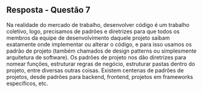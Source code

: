 ## Resposta - Questão 7
Na realidade do mercado de trabalho, desenvolver código é um trabalho coletivo, logo, precisamos de padrões e diretrizes para que todos os membros da equipe 
de desenvolvimento daquele projeto saibam exatamente onde implementar ou alterar o código, e para isso usamos os padrão de projeto (também chamados de design patterns ou simplesmente arquitetura de software). Os padrões de projeto nos dão diretrizes para nomear funções, estruturar regras de negócio, estruturar pastas dentro do projeto, entre diversas outras coisas. Existem centenas de padrões de projetos, desde padrões para backend, frontend, projetos em frameworks específicos, etc. 
